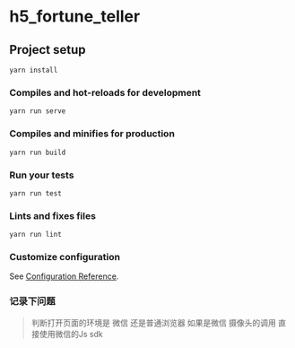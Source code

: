 # h5_fortune_teller

## Project setup
```
yarn install
```

### Compiles and hot-reloads for development
```
yarn run serve
```

### Compiles and minifies for production
```
yarn run build
```

### Run your tests
```
yarn run test
```

### Lints and fixes files
```
yarn run lint
```

### Customize configuration
See [Configuration Reference](https://cli.vuejs.org/config/).

### 记录下问题 
> 判断打开页面的环境是 微信 还是普通浏览器  如果是微信 摄像头的调用 直接使用微信的Js sdk


